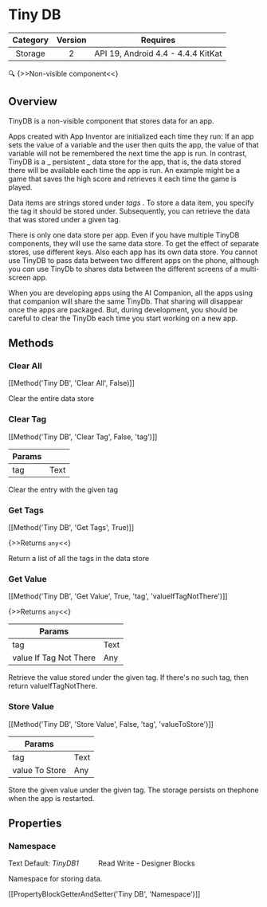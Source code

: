 # Tiny DB

| Category | Version | Requires |
|:--------:|:-------:|:--------:|
|Storage|2|API 19, Android 4.4 - 4.4.4 KitKat|

:mag: {>>Non-visible component<<}

## Overview

TinyDB is a non-visible component that stores data for an app. 

 Apps created with App Inventor are initialized each time they run: If an app sets the value of a variable and the user then quits the app, the value of that variable will not be remembered the next time the app is run. In contrast, TinyDB is a _ persistent _ data store for the app, that is, the data stored there will be available each time the app is run. An example might be a game that saves the high score and retrieves it each time the game is played. <!--<p--> 

 Data items are strings stored under _tags_ . To store a data item, you specify the tag it should be stored under. Subsequently, you can retrieve the data that was stored under a given tag. 

 There is only one data store per app. Even if you have multiple TinyDB components, they will use the same data store. To get the effect of separate stores, use different keys. Also each app has its own data store. You cannot use TinyDB to pass data between two different apps on the phone, although you _can_ use TinyDb to shares data between the different screens of a multi-screen app. 

 

When you are developing apps using the AI Companion, all the apps using that companion will share the same TinyDb. That sharing will disappear once the apps are packaged. But, during development, you should be careful to clear the TinyDb each time you start working on a new app.

## Methods

### Clear All

[[Method('Tiny DB', 'Clear All', False)]]

Clear the entire data store

### Clear Tag

[[Method('Tiny DB', 'Clear Tag', False, 'tag')]]

| Params | []() |
|--------|------|
|tag|Text|


Clear the entry with the given tag

### Get Tags

[[Method('Tiny DB', 'Get Tags', True)]]

{>>Returns `any`<<}

Return a list of all the tags in the data store

### Get Value

[[Method('Tiny DB', 'Get Value', True, 'tag', 'valueIfTagNotThere')]]

{>>Returns `any`<<}

| Params | []() |
|--------|------|
|tag|Text|
|value If Tag Not There|Any|


Retrieve the value stored under the given tag. If there's no such tag, then return valueIfTagNotThere.

### Store Value

[[Method('Tiny DB', 'Store Value', False, 'tag', 'valueToStore')]]

| Params | []() |
|--------|------|
|tag|Text|
|value To Store|Any|


Store the given value under the given tag. The storage persists on thephone when the app is restarted.

## Properties

### Namespace

<span class="chip chip-text">Text</span> <span class="chip chip-text">Default: <i>TinyDB1</i></span>&nbsp;&nbsp;&nbsp;&nbsp;&nbsp;&nbsp;&nbsp;&nbsp;&nbsp;&nbsp;<span class="chip chip-rw">Read</span> <span class="chip chip-rw">Write</span> - <span class="chip chip-bd">Designer</span> <span class="chip chip-bd">Blocks</span> 

Namespace for storing data.

[[PropertyBlockGetterAndSetter('Tiny DB', 'Namespace')]]